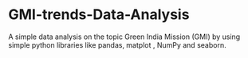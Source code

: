 # GMI-trends-Data-Analysis
A simple data analysis on the topic Green India Mission (GMI) by using simple python libraries like pandas, matplot , NumPy and seaborn.
